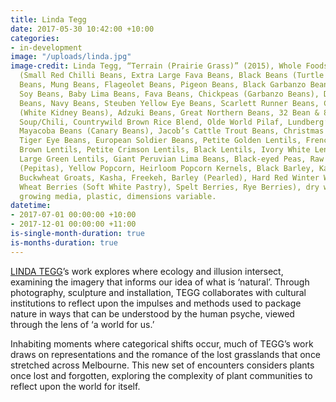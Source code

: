 ```yaml
---
title: Linda Tegg
date: 2017-05-30 10:42:00 +10:00
categories:
- in-development
image: "/uploads/linda.jpg"
image-credit: Linda Tegg, “Terrain (Prairie Grass)” (2015), Whole Foods Bulk Bin Seeds
  (Small Red Chilli Beans, Extra Large Fava Beans, Black Beans (Turtle Beans), Pinto
  Beans, Mung Beans, Flageolet Beans, Pigeon Beans, Black Garbanzo Beans, Wild Rice,
  Soy Beans, Baby Lima Beans, Fava Beans, Chickpeas (Garbanzo Beans), Dark Red Kidney
  Beans, Navy Beans, Steuben Yellow Eye Beans, Scarlett Runner Beans, Cannellini Beans
  (White Kidney Beans), Adzuki Beans, Great Northern Beans, 32 Bean & 8-Vegetable
  Soup/Chili, Countrywild Brown Rice Blend, Olde World Pilaf, Lundberg’s Wild Blend,
  Mayacoba Beans (Canary Beans), Jacob’s Cattle Trout Beans, Christmas Lima Beans,
  Tiger Eye Beans, European Soldier Beans, Petite Golden Lentils, French Green Lentils,
  Brown Lentils, Petite Crimson Lentils, Black Lentils, Ivory White Lentils, Red Lentils,
  Large Green Lentils, Giant Peruvian Lima Beans, Black-eyed Peas, Raw Pumpkin Seeds
  (Pepitas), Yellow Popcorn, Heirloom Popcorn Kernels, Black Barley, Kamut Berries,
  Buckwheat Groats, Kasha, Freekeh, Barley (Pearled), Hard Red Winter Wheat Berries,
  Wheat Berries (Soft White Pastry), Spelt Berries, Rye Berries), dry wall, lights,
  growing media, plastic, dimensions variable.
datetime:
- 2017-07-01 00:00:00 +10:00
- 2017-12-01 00:00:00 +11:00
is-single-month-duration: true
is-months-duration: true
---
```


[LINDA TEGG](http://www.lindategg.com/)’s work explores where ecology and illusion intersect, examining the imagery that informs our idea of what is ‘natural’. Through photography, sculpture and installation, TEGG collaborates with cultural institutions to reflect upon the impulses and methods used to package nature in ways that can be understood by the human psyche, viewed through the lens of ‘a world for us.’

Inhabiting moments where categorical shifts occur, much of TEGG’s work draws on representations and the romance of the lost grasslands that once stretched across Melbourne. This new set of encounters considers plants once lost and forgotten, exploring the complexity of plant communities to reflect upon
the world for itself.

